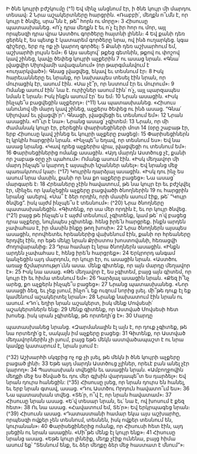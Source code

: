 
Ի ծնե կույրի բժշկումը
(^1) Եվ մինչ անցնում էր, ի ծնե կույր մի մարդու տեսավ։ 2 Նրա աշակերտները հարցրին. «Ռաբբի՛, մեղքն ո՞ւմն է, որ
կույր է ծնվել, սրա՞նն է, թե՞ հորն ու մորը»։ 3 Հիսուսը պատասխանեց. «Ո՛չ դրա մեղքն է եւ ո՛չ էլ իր հոր ու մոր, այլ որպեսզի
դրա վրա Աստծու գործերը հայտնի լինեն։ 4 Եվ քանի դեռ ցերեկ է, ես պետք է կատարեմ գործերը նրա, ով ինձ ուղարկեց.
կգա գիշերը, երբ ոչ ոք չի կարող գործել։ 5 Քանի դեռ աշխարհում եմ, աշխարհի լույսն եմ»։ 6 Այս ասելով՝ թքեց գետնին,
թքով ու փոշով կավ շինեց, կավը ծեփեց կույրի աչքերին 7 ու ասաց նրան. «Գնա՛ լվացվիր Սիլովամի ավազանում» (որ
թարգմանվում է «ուղարկված»)։ Գնաց լվացվեց, եկավ եւ տեսնում էր։ 8 Իսկ հարեւանները եւ նրանք, որ նախապես տեսել
էին նրան, որ մուրացիկ էր, ասում էին. «Սա չէ՞ր, որ նստում էր եւ մուրում»։ 9 Ոմանք ասում էին՝ նա է. ուրիշներ ասում
էին՝ ո՛չ, այլ պարզապես նման է նրան։ Իսկ ինքն ասում էր՝ ես եմ։ 10 Նրան ասացին. «Իսկ ինչպե՞ս բացվեցին աչքերդ»։
(^11) Նա պատասխանեց. «Հիսուս անունով մի մարդ կավ շինեց, աչքերս ծեփեց ու ինձ ասաց. “Գնա՛ Սիլովամ եւ լվացվի՛ր”։
Գնացի, լվացվեցի եւ տեսնում եմ»։ 12 Նրան ասացին. «Ո՞ւր է նա»։ Նրանց ասաց՝ չգիտեմ։ 13 Նրան, որ մի ժամանակ կույր
էր, բերեցին փարիսեցիների մոտ 14 (օրը շաբաթ էր, երբ Հիսուսը կավ շինեց եւ կույրի աչքերը բացեց)։ 15 Փարիսեցիներն
էլ կրկին հարցրին նրան. «Ինչպե՞ս եղավ, որ տեսնում ես»։ Եվ նա ասաց նրանց. «Կավ դրեց աչքերիս վրա, լվացվեցի ու
տեսնում եմ»։ 16 Փարիսեցիներից ոմանք ասացին. «Այդ մարդն Աստծուց չէ, քանի որ շաբաթ օրը չի պահում»։ Ոմանք
ասում էին. «Իսկ մեղավոր մի մարդ ինչպե՞ս կարող է այսպիսի նշաններ անել»։ Եվ նրանց մեջ պառակտում կար։
(^17) Կույրին դարձյալ ասացին. «Իսկ դու ինչ ես ասում նրա մասին, քանի որ նա քո աչքերը բացեց»։ Նա ասաց՝ մարգարե
է։ 18 Հրեաները չէին հավատում, թե նա կույր էր եւ բժշկվել էր, մինչեւ որ կանչեցին աչքերը բացվածի ծնողներին 19 ու
հարցրին նրանց՝ ասելով. «Սա՞ է ձեր որդին, որի մասին ասում էիք, թե՝ “Կույր ծնվեց”. իսկ այժմ ինչպե՞ս է տեսնում»։
(^20) Նրա ծնողները պատասխանեցին. «Գիտենք, որ սա մեր որդին է, եւ որ կույր ծնվեց. (^21) բայց թե ինչպե՛ս է այժմ տեսնում,
չգիտենք, կամ թե՝ ո՛վ բացեց դրա աչքերը, նույնպես չգիտենք. հենց իրե՛ն հարցրեք. ինքն արդեն չափահաս է, իր մասին
ինքը թող խոսի»։ 22 Նրա ծնողներն այսպես ասացին, որովհետեւ հրեաներից վախենում էին, քանի որ հրեաները երդվել
էին, որ եթե մեկը նրան Քրիստոս խոստովանի, հեռացվի ժողովարանից։ 23 Դրա համար էլ նրա ծնողներն ասացին. «Ինքն
արդեն չափահաս է, հենց իրե՛ն հարցրեք»։ 24 Երկրորդ անգամ կանչեցին այդ մարդուն, որ կույր էր, ու ասացին նրան.
«Աստծու առաջ ճշմարտությո՛ւնն ասա. մենք գիտենք, որ այն մարդը մեղավոր է»։ 25 Իսկ նա ասաց. «Թե մեղավոր է, ես
չգիտեմ, բայց այն գիտեմ, որ կույր էի եւ հիմա տեսնում եմ»։ 26 Դարձյալ ասացին նրան. «Քեզ ի՞նչ արեց, քո աչքերն
ինչպե՞ս բացեց»։ 27 Նրանց պատասխանեց. «Նոր ասացի ձեզ, եւ չեք լսում, ինչո՞ւ եք ուզում նորից լսել. մի՞թե դուք էլ եք
կամենում աշակերտել նրան»։ 28 Նրանք նախատում էին նրան ու ասում. «Դո՛ւ եղիր նրան աշակերտ, իսկ մենք Մովսեսի՛
աշակերտներն ենք։ 29 Մենք գիտենք, որ Աստված Մովսեսի հետ խոսեց. իսկ սրան չգիտենք, թե որտեղի՛ց է»։ 30 Մարդը


պատասխանեց նրանց. «Զարմանալին էլ այն է, որ դուք չգիտեք, թե նա որտեղի՛ց է, սակայն իմ աչքերը բացեց։ 31 Գիտենք,
որ Աստված մեղավորներին չի լսում, բայց եթե մեկն աստվածապաշտ է ու նրա կամքը կատարում է, նրան լսում է։

(^32) Աշխարհի սկզբից ոչ ոք չի լսել, թե մեկն ի ծնե կույրի աչքերը բացած լինի։ 33 Եթե այդ մարդն Աստծուց չլիներ, որեւէ բան
անել չէր կարող»։ 34 Պատասխան տվեցին եւ ասացին նրան. «Ամբողջովին մեղքի մեջ ես ծնված եւ դու մեր գլխին
վարդապե՞տ ես դարձել»։ Եվ նրան դուրս հանեցին:
(^35) Հիսուսը լսեց, որ նրան դուրս են հանել, եւ երբ նրան գտավ, ասաց. «Դու Աստծու Որդուն հավատո՞ւմ ես»։ 36 Նա
պատասխան տվեց. «Տե՛ր, ո՞վ է, որ նրան հավատամ»։ 37 Հիսուսը նրան ասաց. «Ե՛վ տեսար նրան, եւ՛ նա է, ով խոսում է
քեզ հետ»։ 38 Ու նա ասաց. «Հավատում եմ, Տե՛ր»։ Եվ երկրպագեց նրան։
(^39) Հիսուսն ասաց. «Դատաստանի համար եկա այս աշխարհը, որպեսզի ովքեր չեն տեսնում, տեսնեն, իսկ ովքեր
տեսնում են, կուրանան»։ 40 Փարիսեցիներից ոմանք, որ Հիսուսի հետ էին, այդ լսեցին ու նրան ասացին. «Մի՞թե մենք էլ
կույր ենք»։ 41 Հիսուսը նրանց ասաց. «Եթե կույր լինեիք, մեղք չէիք ունենա, բայց հիմա ասում եք՝ “Տեսնում ենք, եւ ձեր
մեղքը ձեր մեջ հաստատ է մնում”»։
